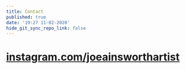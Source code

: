 ```yaml
---
title: Contact
published: true
date: '19:27 11-02-2020'
hide_git_sync_repo_link: false
---
```


# [instagram.com/joeainsworthartist](https://instagram.com/joeainsworthartist)